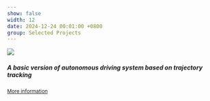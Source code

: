 ```yaml
---
show: false
width: 12
date: 2024-12-24 00:01:00 +0800
group: Selected Projects
---
```

<div>
  <img data-src="{{ 'assets/images/covers_projects/ad_system.png' | relative_url }}" class="lazy w-100 rounded-top" src="{{ '/assets/images/empty_300x200.png' | relative_url }}">
  <div class="card-body">
    <h5 class="card-title">A basic version of autonomous driving system based on trajectory tracking</h5>
    <p class="card-text"><small><a href="https://github.com/leofansq/Repository_Intelligent_Vehicle?tab=readme-ov-file#technical-solution" target="_blank">More information</a></small></p>
  </div>
</div>